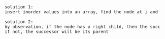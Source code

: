 <pre>solution 1:
insert inorder values into an array, find the node at i and return arr[i+1]

solution 2:
by observation, if the node has a right child, then the successor is the right child
if not, the successor will be its parent</pre>